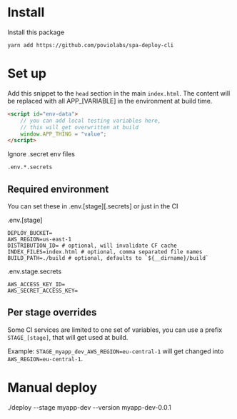 # Install

Install this package

```
yarn add https://github.com/poviolabs/spa-deploy-cli
```

# Set up

Add this snippet to the `head` section in the main `index.html`.
The content will be replaced with all APP_[VARIABLE] in the environment
at build time.

```html
<script id="env-data">
    // you can add local testing variables here, 
    // this will get overwritten at build
    window.APP_THING = "value";
</script>
```

Ignore .secret env files
```gitignore
.env.*.secrets
```

## Required environment

You can set these in .env.[stage][.secrets] or just in the CI

.env.[stage]
```dotenv
DEPLOY_BUCKET=
AWS_REGION=us-east-1
DISTRIBUTION_ID= # optional, will invalidate CF cache
INDEX_FILES=index.html # optional, comma separated file names
BUILD_PATH=./build # optional, defaults to `${__dirname}/build`
```

.env.stage.secrets
```dotenv
AWS_ACCESS_KEY_ID= 
AWS_SECRET_ACCESS_KEY=
```

## Per stage overrides

Some CI services are limited to one set of variables, you can use a
prefix `STAGE_[stage]`, that will get used at build.

Example: `STAGE_myapp_dev_AWS_REGION=eu-central-1` will get changed into
`AWS_REGION=eu-central-1`.


# Manual deploy

./deploy --stage myapp-dev --version myapp-dev-0.0.1
